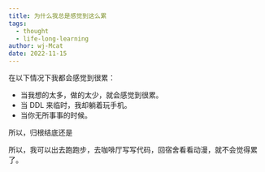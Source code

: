 ```yaml
---
title: 为什么我总是感觉到这么累
tags:
  - thought
  - life-long-learning
author: wj-Mcat
date: 2022-11-15
---
```


在以下情况下我都会感觉到很累：

* 当我想的太多，做的太少，就会感觉到很累。
* 当 DDL 来临时，我却躺着玩手机。
* 当你无所事事的时候。

所以，归根结底还是

所以，我可以出去跑跑步，去咖啡厅写写代码，回宿舍看看动漫，就不会觉得累了。